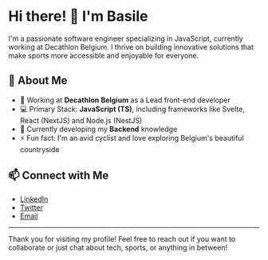 # Hi there! 👋 I'm Basile

I'm a passionate software engineer specializing in JavaScript, currently working at Decathlon Belgium. I thrive on building innovative solutions that make sports more accessible and enjoyable for everyone.

## 🚀 About Me

-  🏢 Working at **Decathlon Belgium** as a Lead front-end developer
-  💻 Primary Stack: **JavaScript (TS)**, including frameworks like Svelte, React (NextJS) and Node.js (NestJS)
-  🌱 Currently developing my **Backend** knowledge
-  ⚡ Fun fact: I'm an avid cyclist and love exploring Belgium's beautiful countryside

## 📫 Connect with Me

-  [LinkedIn](https://www.linkedin.com/in/yourlinkedinprofile)
-  [Twitter](https://twitter.com/yourtwitterhandle)
-  [Email](mailto:youremail@example.com)

---

Thank you for visiting my profile! Feel free to reach out if you want to collaborate or just chat about tech, sports, or anything in between!
